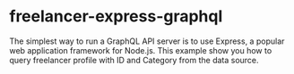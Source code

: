 # freelancer-express-graphql
The simplest way to run a GraphQL API server is to use Express, a popular web application framework for Node.js. This example show you how to query freelancer profile with ID and Category from the data source.
